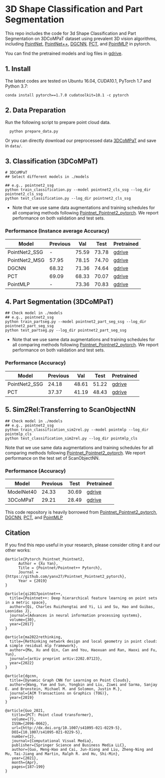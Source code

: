 # 3D Shape Classification and Part Segmentation

This repo includes the code for 3d Shape Classification and Part Segmentation on 3DCoMPaT dataset using prevalent 3D vision algorithms, including [PointNet](http://openaccess.thecvf.com/content_cvpr_2017/papers/Qi_PointNet_Deep_Learning_CVPR_2017_paper.pdf), [PointNet++](http://papers.nips.cc/paper/7095-pointnet-deep-hierarchical-feature-learning-on-point-sets-in-a-metric-space.pdf), [DGCNN](https://arxiv.org/abs/1801.07829), [PCT](https://arxiv.org/pdf/2012.09688.pdf), and [PointMLP](https://arxiv.org/abs/2202.07123) in pytorch.

You can find the pretrained models and log files in [gdrive](https://drive.google.com/drive/folders/1k1TDDzNvfnnxd_F8PxlsPBmnrr11-I-w?usp=sharing).

## 1. Install
The latest codes are tested on Ubuntu 16.04, CUDA10.1, PyTorch 1.7 and Python 3.7:
```shell
conda install pytorch==1.7.0 cudatoolkit=10.1 -c pytorch
```

## 2. Data Preparation
Run the following script to prepare point cloud data.
```shell
  python prepare_data.py
```

Or you can directly download our preprocessed data [3DCoMPaT](https://drive.google.com/drive/folders/1ZeX7sXaaumjaeI9UWrFAoHz8DO_ZcN-J?usp=sharing) and save in `data/`.

## 3. Classification (3DCoMPaT)

```shell
# 3DCoMPaT
## Select different models in ./models 

## e.g., pointnet2_ssg 
python train_classification.py --model pointnet2_cls_ssg --log_dir pointnet2_cls_ssg
python test_classification.py --log_dir pointnet2_cls_ssg
```

* Note that we use same data augmentations and training schedules for all comparing methods following [Pointnet_Pointnet2_pytorch](https://github.com/yanx27/Pointnet_Pointnet2_pytorch). We report performance on both validation and test sets.
### Performance (Instance average Accuracy)
| Model | Previous | Val | Test | Pretrained| 
|--|--|--|--|--|
| PointNet2_SSG  | - | 75.59 |73.78 | [gdrive](https://drive.google.com/drive/folders/1S9sdkk3m2rGTcOE8Iv1NY2CMDKskwRUo?usp=sharing) | 
| PointNet2_MSG  |  57.95| 78.15 | 74.70|  [gdrive](https://drive.google.com/drive/folders/1YkXI5ouvigcET-JycoUhprjSgaAyrTQE?usp=sharing) | 
| DGCNN  |  68.32| 71.36 | 74.64 | [gdrive](https://drive.google.com/drive/folders/12FWcSsqiTtVKoL_twynhmCPApdYD-sAa?usp=sharing) | 
| PCT  |  69.09 | 68.33 | 70.07| [gdrive](https://drive.google.com/drive/folders/1YAmNJrxiWRIyHpc2sSD828ELM-swyoFh?usp=sharing) | 
| PointMLP  |  - | 73.36 | 70.83| [gdrive](https://drive.google.com/drive/folders/1B5CPHuPQRsn3SmW5ZNo88JuVBR8fqYg8?usp=sharing) | 


## 4. Part Segmentation (3DCoMPaT)

```shell
## Check model in ./models 
## e.g., pointnet2_ssg
python train_partseg.py --model pointnet2_part_seg_ssg --log_dir pointnet2_part_seg_ssg
python test_partseg.py --log_dir pointnet2_part_seg_ssg
```

* Note that we use same data augmentations and training schedules for all comparing methods following [Pointnet_Pointnet2_pytorch](https://github.com/yanx27/Pointnet_Pointnet2_pytorch). We report performance on both validation and test sets.

### Performance (Accuracy)
| Model | Previous| Val | Test | Pretrained|
|--|--|--|--|--|
|PointNet2_SSG|24.18| 48.61 | 51.22| [gdrive](https://drive.google.com/drive/folders/1yoGpiwCxHM-cqE_T2s4RrH7XiMvbhjlu?usp=sharing) | 
|PCT | 37.37 | 41.19 | 48.43| [gdrive](https://drive.google.com/drive/folders/1X8fN1PXFqnFmoMY1EUwjRzWBJEiBbdwB?usp=sharing) | 

## 5. Sim2Rel:Transferring to ScanObjectNN
```shell
## Check model in ./models 
## e.g., pointnet2_ssg
python train_classification_sim2rel.py --model pointmlp --log_dir pointmlp_cls
python test_classification_sim2rel.py --log_dir pointmlp_cls
```
Note that we use same data augmentations and training schedules for all comparing methods following [Pointnet_Pointnet2_pytorch](https://github.com/yanx27/Pointnet_Pointnet2_pytorch). We report performance on the test set of ScanObjectNN.
### Performance (Accuracy)
| Model | Previous | Test| Pretrained|
|--|--|--|--|
|ModelNet40|24.33| 30.69| [gdrive](https://drive.google.com/drive/folders/155vEhpSTfBLbievkEKoEMA4ZW4t5CaHC?usp=sharing) | 
|3DCoMPaT | 29.21 | 28.49| [gdrive](https://drive.google.com/drive/folders/10jFftppEPvZzid0TXbWyqBovyQEPWBqa?usp=sharing) | 

This code repository is heavily borrowed from [Pointnet_Pointnet2_pytorch](https://github.com/yanx27/Pointnet_Pointnet2_pytorch), [DGCNN](https://github.com/WangYueFt/dgcnn), [PCT](https://github.com/Strawberry-Eat-Mango/PCT_Pytorch), and [PointMLP](https://github.com/ma-xu/pointMLP-pytorch)

## Citation
If you find this repo useful in your research, please consider citing it and our other works:
```
@article{Pytorch_Pointnet_Pointnet2,
      Author = {Xu Yan},
      Title = {Pointnet/Pointnet++ Pytorch},
      Journal = {https://github.com/yanx27/Pointnet_Pointnet2_pytorch},
      Year = {2019}
}
```

```
@article{qi2017pointnet++,
  title={Pointnet++: Deep hierarchical feature learning on point sets in a metric space},
  author={Qi, Charles Ruizhongtai and Yi, Li and Su, Hao and Guibas, Leonidas J},
  journal={Advances in neural information processing systems},
  volume={30},
  year={2017}
}
```

```
@article{ma2022rethinking,
  title={Rethinking network design and local geometry in point cloud: A simple residual mlp framework},
  author={Ma, Xu and Qin, Can and You, Haoxuan and Ran, Haoxi and Fu, Yun},
  journal={arXiv preprint arXiv:2202.07123},
  year={2022}
}
```

```
@article{dgcnn,
  title={Dynamic Graph CNN for Learning on Point Clouds},
  author={Wang, Yue and Sun, Yongbin and Liu, Ziwei and Sarma, Sanjay E. and Bronstein, Michael M. and Solomon, Justin M.},
  journal={ACM Transactions on Graphics (TOG)},
  year={2019}
}
```
```
@article{Guo_2021,
   title={PCT: Point cloud transformer},
   volume={7},
   ISSN={2096-0662},
   url={http://dx.doi.org/10.1007/s41095-021-0229-5},
   DOI={10.1007/s41095-021-0229-5},
   number={2},
   journal={Computational Visual Media},
   publisher={Springer Science and Business Media LLC},
   author={Guo, Meng-Hao and Cai, Jun-Xiong and Liu, Zheng-Ning and Mu, Tai-Jiang and Martin, Ralph R. and Hu, Shi-Min},
   year={2021},
   month={Apr},
   pages={187–199}
}
```

